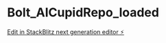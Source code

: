 # Bolt_AICupidRepo_loaded

[Edit in StackBlitz next generation editor ⚡️](https://stackblitz.com/~/github.com/Jay-byte6/Bolt_AICupidRepo_loaded)